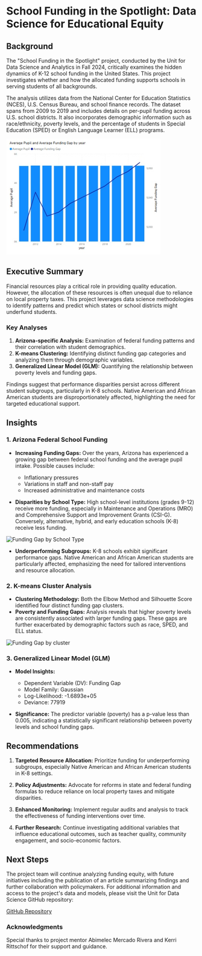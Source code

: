 # School Funding in the Spotlight: Data Science for Educational Equity

## Background

The "School Funding in the Spotlight" project, conducted by the Unit for Data Science and Analytics in Fall 2024, critically examines the hidden dynamics of K-12 school funding in the United States. This project investigates whether and how the allocated funding supports schools in serving students of all backgrounds.

The analysis utilizes data from the National Center for Education Statistics (NCES), U.S. Census Bureau, and school finance records. The dataset spans from 2009 to 2019 and includes details on per-pupil funding across U.S. school districts. It also incorporates demographic information such as race/ethnicity, poverty levels, and the percentage of students in Special Education (SPED) or English Language Learner (ELL) programs.

![Funding Gap Analysis](pupil_gap.jpeg)

## Executive Summary

Financial resources play a critical role in providing quality education. However, the allocation of these resources is often unequal due to reliance on local property taxes. This project leverages data science methodologies to identify patterns and predict which states or school districts might underfund students.

### Key Analyses

1. **Arizona-specific Analysis:** Examination of federal funding patterns and their correlation with student demographics.
2. **K-means Clustering:** Identifying distinct funding gap categories and analyzing them through demographic variables.
3. **Generalized Linear Model (GLM):** Quantifying the relationship between poverty levels and funding gaps.

Findings suggest that performance disparities persist across different student subgroups, particularly in K-8 schools. Native American and African American students are disproportionately affected, highlighting the need for targeted educational support.

## Insights

### 1. Arizona Federal School Funding

- **Increasing Funding Gaps:** Over the years, Arizona has experienced a growing gap between federal school funding and the average pupil intake. Possible causes include:

  - Inflationary pressures
  - Variations in staff and non-staff pay
  - Increased administrative and maintenance costs

- **Disparities by School Type:** High school-level institutions (grades 9-12) receive more funding, especially in Maintenance and Operations (MRO) and Comprehensive Support and Improvement Grants (CSI-G). Conversely, alternative, hybrid, and early education schools (K-8) receive less funding.

![Funding Gap by School Type](funding_schooltype.jpeg)

- **Underperforming Subgroups:** K-8 schools exhibit significant performance gaps. Native American and African American students are particularly affected, emphasizing the need for tailored interventions and resource allocation.

### 2. K-means Cluster Analysis

- **Clustering Methodology:** Both the Elbow Method and Silhouette Score identified four distinct funding gap clusters.
- **Poverty and Funding Gaps:** Analysis reveals that higher poverty levels are consistently associated with larger funding gaps. These gaps are further exacerbated by demographic factors such as race, SPED, and ELL status.

![Funding Gap by cluster](funding_cluster.jpeg)

### 3. Generalized Linear Model (GLM)

- **Model Insights:**

  - Dependent Variable (DV): Funding Gap
  - Model Family: Gaussian
  - Log-Likelihood: -1.6893e+05
  - Deviance: 77919

- **Significance:** The predictor variable (poverty) has a p-value less than 0.005, indicating a statistically significant relationship between poverty levels and school funding gaps.

## Recommendations

1. **Targeted Resource Allocation:** Prioritize funding for underperforming subgroups, especially Native American and African American students in K-8 settings.

2. **Policy Adjustments:** Advocate for reforms in state and federal funding formulas to reduce reliance on local property taxes and mitigate disparities.

3. **Enhanced Monitoring:** Implement regular audits and analysis to track the effectiveness of funding interventions over time.

4. **Further Research:** Continue investigating additional variables that influence educational outcomes, such as teacher quality, community engagement, and socio-economic factors.

## Next Steps

The project team will continue analyzing funding equity, with future initiatives including the publication of an article summarizing findings and further collaboration with policymakers. For additional information and access to the project's data and models, please visit the Unit for Data Science GitHub repository:

[GitHub Repository](https://github.com/UnitForDataScience/Projects-Fall-2024/tree/main/School%20Funding%20in%20the%20Spotlight/Data)

### Acknowledgments

Special thanks to project mentor Abimelec Mercado Rivera and Kerri Rittschof for their support and guidance.

